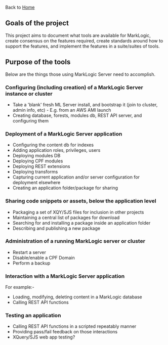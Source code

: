 Back to [Home](../README.md)

## Goals of the project

This project aims to document what tools are available for MarkLogic, create consensus on the features required,
create standards around how to support the features, and implement the features in a suite/suites of tools.

## Purpose of the tools

Below are the things those using MarkLogic Server need to accomplish.

### Configuring (including creation) of a MarkLogic Server instance or cluster

- Take a 'blank' fresh ML Server install, and bootstrap it (join to cluster, admin info, etc) - E.g. from an AWS AMI launch
- Creating database, forests, modules db, REST API server, and configuring them

### Deployment of a MarkLogic Server application

- Configuring the content db for indexes
- Adding application roles, privileges, users
- Deploying modules DB
- Deploying CPF modules
- Deploying REST extensions
- Deploying transforms
- Capturing current application and/or server configuration for deployment elsewhere
- Creating an application folder/package for sharing 

### Sharing code snippets or assets, below the application level

- Packaging a set of XQY/SJS files for inclusion in other projects
- Maintaining a central list of packages for download
- Searching for and installing a package inside an application folder
- Describing and publishing a new package  

### Administration of a running MarkLogic server or cluster

- Restart a server
- Disable/enable a CPF Domain
- Perform a backup

### Interaction with a MarkLogic Server application

For example:-

- Loading, modifying, deleting content in a MarkLogic database
- Calling REST API functions


### Testing an application

- Calling REST API functions in a scripted repeatably manner
- Providing pass/fail feedback on those interactions
- XQuery/SJS web app testing?
